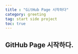 ```yaml
---
title : "GitHub Page 시작하다"
category: greeting
tag: start side project
toc: true
---
```

## GitHub Page 시작하다.
